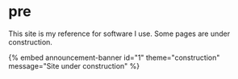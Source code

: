 # pre

This site is my reference for software I use. Some pages are under construction.

{% embed announcement-banner id="1" theme="construction" message="Site under construction" %}
